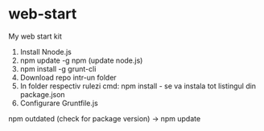 # web-start
My web start kit

1. Install Nnode.js
2. npm update -g npm (update node.js)
3. npm install -g grunt-cli
4. Download repo intr-un folder
5. In folder respectiv rulezi cmd: npm install - se va instala tot listingul din package.json
6. Configurare Gruntfile.js

npm outdated (check for package version) -> npm update
